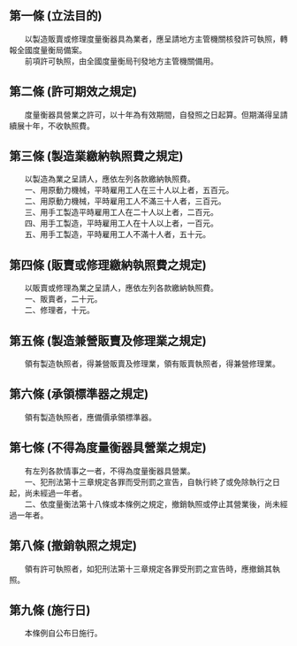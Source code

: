 第一條 (立法目的)
-----------------
　　以製造販賣或修理度量衡器具為業者，應呈請地方主管機關核發許可執照，轉報全國度量衡局備案。  
　　前項許可執照，由全國度量衡局刊發地方主管機關備用。  


第二條 (許可期效之規定)
-----------------------
　　度量衡器具營業之許可，以十年為有效期間，自發照之日起算。但期滿得呈請續展十年，不收執照費。  


第三條 (製造業繳納執照費之規定)
-------------------------------
　　以製造為業之呈請人，應依左列各款繳納執照費。  
　　一、用原動力機械，平時雇用工人在三十人以上者，五百元。  
　　二、用原動力機械，平時雇用工人不滿三十人者，三百元。  
　　三、用手工製造平時雇用工人在二十人以上者，二百元。  
　　四、用手工製造，平時雇用工人在十人以上者，一百元。  
　　五、用手工製造，平時雇用工人不滿十人者，五十元。  


第四條 (販賣或修理繳納執照費之規定)
-----------------------------------
　　以販賣或修理為業之呈請人，應依左列各款繳納執照費。  
　　一、販賣者，二十元。  
　　二、修理者，十元。  


第五條 (製造兼營販賣及修理業之規定)
-----------------------------------
　　領有製造執照者，得兼營販賣及修理業，領有販賣執照者，得兼營修理業。  


第六條 (承領標準器之規定)
-------------------------
　　領有製造執照者，應備價承領標準器。  


第七條 (不得為度量衡器具營業之規定)
-----------------------------------
　　有左列各款情事之一者，不得為度量衡器具營業。  
　　一、犯刑法第十三章規定各罪而受刑罰之宣告，自執行終了或免除執行之日起，尚未經過一年者。  
　　二、依度量衡法第十八條或本條例之規定，撤銷執照或停止其營業後，尚未經過一年者。  


第八條 (撤銷執照之規定)
-----------------------
　　領有許可執照者，如犯刑法第十三章規定各罪受刑罰之宣告時，應撤銷其執照。  


第九條 (施行日)
---------------
　　本條例自公布日施行。